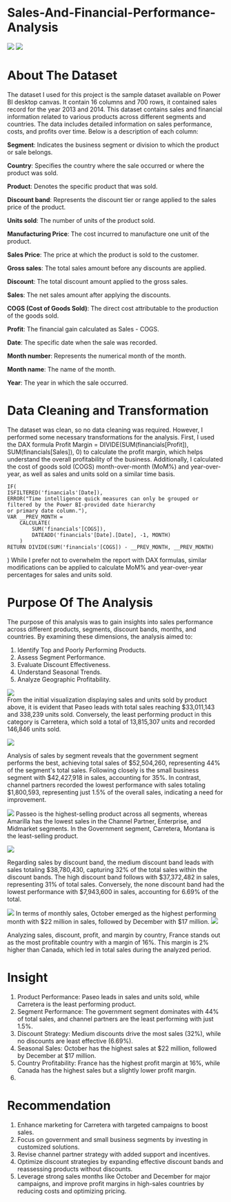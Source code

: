 # Sales-And-Financial-Performance-Analysis

 ![](photo8.jpg) 
 ![](photo7.jpg) 

# About The Dataset
The dataset I used for this project is the sample dataset available on Power BI desktop canvas. It contain 16 columns and 700 rows, it contained sales record for the year 2013 and 2014. This dataset contains sales and financial information related to various products across different segments and countries. The data includes detailed information on sales performance, costs, and profits over time. Below is a description of each column:

**Segment**: Indicates the business segment or division to which the product or sale belongs. 

**Country**: Specifies the country where the sale occurred or where the product was sold. 

**Product**: Denotes the specific product that was sold. 

**Discount band**: Represents the discount tier or range applied to the sales price of the product. 

**Units sold**: The number of units of the product sold.

**Manufacturing Price**: The cost incurred to manufacture one unit of the product. 

**Sales Price**: The price at which the product is sold to the customer. 

**Gross sales**: The total sales amount before any discounts are applied. 

**Discount**: The total discount amount applied to the gross sales. 

**Sales**: The net sales amount after applying the discounts.

**COGS (Cost of Goods Sold)**: The direct cost attributable to the production of the goods sold. 

**Profit**: The financial gain calculated as Sales - COGS. 

**Date**: The specific date when the sale was recorded. 

**Month number**: Represents the numerical month of the month.

**Month name**: The name of the month.

**Year**: The year in which the sale occurred. 

# Data Cleaning and Transformation
The dataset was clean, so no data cleaning was required. However, I performed some necessary transformations for the analysis. First, I used the DAX formula Profit Margin = DIVIDE(SUM(financials[Profit]), SUM(financials[Sales]), 0) to calculate the profit margin, which helps understand the overall profitability of the business. Additionally, I calculated the cost of goods sold (COGS) month-over-month (MoM%) and year-over-year, as well as sales and units sold on a similar time basis.

    IF(
    ISFILTERED('financials'[Date]),
    ERROR("Time intelligence quick measures can only be grouped or filtered by the Power BI-provided date hierarchy
    or primary date column."),
    VAR __PREV_MONTH = 
        CALCULATE(
            SUM('financials'[COGS]), 
            DATEADD('financials'[Date].[Date], -1, MONTH)
        )
    RETURN DIVIDE(SUM('financials'[COGS]) - __PREV_MONTH, __PREV_MONTH)
  )
  While I prefer not to overwhelm the report with DAX formulas, similar modifications can be applied to calculate
  MoM% and year-over-year percentages for sales and units sold.
  
# Purpose Of The Analysis
The purpose of this analysis was to gain insights into sales performance across different products, segments, discount bands, months, and countries. By examining these dimensions, the analysis aimed to:
1.	Identify Top and Poorly Performing Products.
2.	Assess Segment Performance.
3.	Evaluate Discount Effectiveness.
4.	Understand Seasonal Trends.
5.	Analyze Geographic Profitability.

 ![](photo3.png)  
From the initial visualization displaying sales and units sold by product above, it is evident that Paseo leads with total sales reaching $33,011,143 and 338,239 units sold. Conversely, the least performing product in this category is Carretera, which sold a total of 13,815,307 units and recorded 146,846 units sold.

 ![](photo1.png) 
 
Analysis of sales by segment reveals that the government segment performs the best, achieving total sales of $52,504,260, representing 44% of the segment's total sales. Following closely is the small business segment with $42,427,918 in sales, accounting for 35%. In contrast, channel partners recorded the lowest performance with sales totaling $1,800,593, representing just 1.5% of the overall sales, indicating a need for improvement.

 ![]( photo9.jpg) 
Passeo is the highest-selling product across all segments, whereas Amarilla has the lowest sales in the Channel Partner, Enterprise, and Midmarket segments. In the Government segment, Carretera, Montana is the least-selling product.
 
 ![](photo2.png) 
 
Regarding sales by discount band, the medium discount band leads with sales totaling $38,780,430, capturing 32% of the total sales within the discount bands. The high discount band follows with $37,372,482 in sales, representing 31% of total sales. Conversely, the none discount band had the lowest performance with $7,943,600 in sales, accounting for 6.69% of the total.

 ![](photo4.png) 
In terms of monthly sales, October emerged as the highest performing month with $22 million in sales, followed by December with $17 million.
 ![](photo6.png)
 
Analyzing sales, discount, profit, and margin by country, France stands out as the most profitable country with a margin of 16%. This margin is 2% higher than Canada, which led in total sales during the analyzed period.

# Insight
1.	Product Performance: Paseo leads in sales and units sold, while Carretera is the least performing product.
2.	Segment Performance: The government segment dominates with 44% of total sales, and channel partners are the least performing with just 1.5%.
3.	Discount Strategy: Medium discounts drive the most sales (32%), while no discounts are least effective (6.69%).
4.	Seasonal Sales: October has the highest sales at $22 million, followed by December at $17 million.
5.	Country Profitability: France has the highest profit margin at 16%, while Canada has the highest sales but a slightly lower profit margin.
6.	
# Recommendation
1. Enhance marketing for Carretera with targeted campaigns to boost sales.
2.  Focus on government and small business segments by investing in customized solutions. 
3. Revise channel partner strategy with added support and incentives. 
4. Optimize discount strategies by expanding effective discount bands and reassessing products without discounts.
5. Leverage strong sales months like October and December for major campaigns, and improve profit margins in high-sales countries by reducing costs and optimizing pricing.

